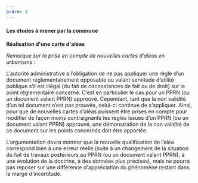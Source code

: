 ```yaml
---
ordre: 4
---
```


#### Les études à mener par la commune

**Réalisation d'une carte d'aléas**

*Remarque sur la prise en compte de nouvelles cartes d’aléas en urbanisme :*

L’autorité administrative a l’obligation de ne pas appliquer une règle d’un document réglementairement opposable ou valant servitude d’utilité publique s’il est illégal (du fait de circonstances de fait ou de droit) sur le point réglementaire concerné. C’est en particulier le cas pour un PPRN (ou un document valant PPRN) approuvé. Cependant, tant que la non validité d’un tel document n’est pas prouvée, celui-ci continue de s’appliquer. Ainsi, pour que de nouvelles cartes d’aléas puissent être prises en compte pour modifier de façon moins contraignante les règles issues d’un PPRN (ou un document valant PPRN) approuvé, une démonstration de la non validité de ce document sur les points concernés doit être apportée.

L’argumentation devra montrer que la nouvelle qualification de l’aléa correspond bien à une erreur réelle (suite à un changement de la situation du fait de travaux postérieurs au PPRN (ou un document valant PPRN), à une évolution de la doctrine, à des données plus précises), mais ne pourra pas reposer sur une différence d'appréciation du phénomène restant dans la marge d’incertitude.
